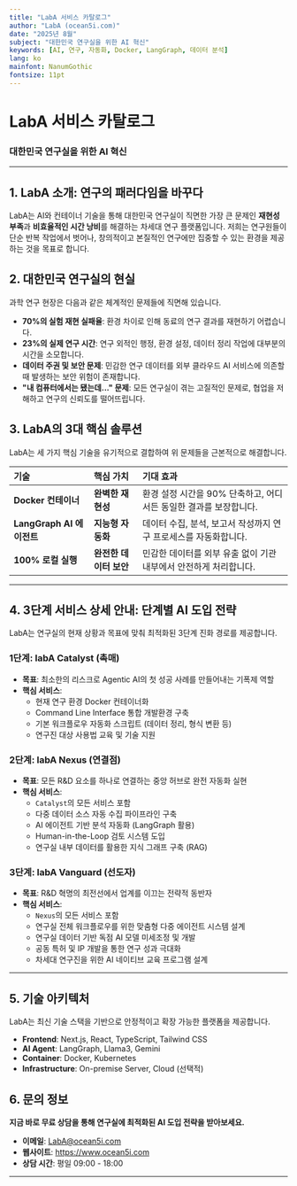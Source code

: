 ```yaml
---
title: "LabA 서비스 카탈로그"
author: "LabA (ocean5i.com)"
date: "2025년 8월"
subject: "대한민국 연구실을 위한 AI 혁신"
keywords: [AI, 연구, 자동화, Docker, LangGraph, 데이터 분석]
lang: ko
mainfont: NanumGothic
fontsize: 11pt
---
```


# LabA 서비스 카탈로그
### 대한민국 연구실을 위한 AI 혁신

---

## 1. LabA 소개: 연구의 패러다임을 바꾸다

LabA는 AI와 컨테이너 기술을 통해 대한민국 연구실이 직면한 가장 큰 문제인 **재현성 부족**과 **비효율적인 시간 낭비**를 해결하는 차세대 연구 플랫폼입니다. 저희는 연구원들이 단순 반복 작업에서 벗어나, 창의적이고 본질적인 연구에만 집중할 수 있는 환경을 제공하는 것을 목표로 합니다.

## 2. 대한민국 연구실의 현실

과학 연구 현장은 다음과 같은 체계적인 문제들에 직면해 있습니다.

- **70%의 실험 재현 실패율**: 환경 차이로 인해 동료의 연구 결과를 재현하기 어렵습니다.
- **23%의 실제 연구 시간**: 연구 외적인 행정, 환경 설정, 데이터 정리 작업에 대부분의 시간을 소모합니다.
- **데이터 주권 및 보안 문제**: 민감한 연구 데이터를 외부 클라우드 AI 서비스에 의존할 때 발생하는 보안 위험이 존재합니다.
- **"내 컴퓨터에서는 됐는데..." 문제**: 모든 연구실이 겪는 고질적인 문제로, 협업을 저해하고 연구의 신뢰도를 떨어뜨립니다.

## 3. LabA의 3대 핵심 솔루션

LabA는 세 가지 핵심 기술을 유기적으로 결합하여 위 문제들을 근본적으로 해결합니다.

| 기술 | 핵심 가치 | 기대 효과 |
| :--- | :--- | :--- |
| **Docker 컨테이너** | **완벽한 재현성** | 환경 설정 시간을 90% 단축하고, 어디서든 동일한 결과를 보장합니다. |
| **LangGraph AI 에이전트** | **지능형 자동화** | 데이터 수집, 분석, 보고서 작성까지 연구 프로세스를 자동화합니다. |
| **100% 로컬 실행** | **완전한 데이터 보안** | 민감한 데이터를 외부 유출 없이 기관 내부에서 안전하게 처리합니다. |

---

## 4. 3단계 서비스 상세 안내: 단계별 AI 도입 전략

LabA는 연구실의 현재 상황과 목표에 맞춰 최적화된 3단계 진화 경로를 제공합니다.

### **1단계: labA Catalyst (촉매)**
- **목표**: 최소한의 리스크로 Agentic AI의 첫 성공 사례를 만들어내는 기폭제 역할
- **핵심 서비스**:
    -   현재 연구 환경 Docker 컨테이너화
    -   Command Line Interface 통합 개발환경 구축
    -   기본 워크플로우 자동화 스크립트 (데이터 정리, 형식 변환 등)
    -   연구진 대상 사용법 교육 및 기술 지원

### **2단계: labA Nexus (연결점)**
- **목표**: 모든 R&D 요소를 하나로 연결하는 중앙 허브로 완전 자동화 실현
- **핵심 서비스**:
    -   `Catalyst`의 모든 서비스 포함
    -   다중 데이터 소스 자동 수집 파이프라인 구축
    -   AI 에이전트 기반 분석 자동화 (LangGraph 활용)
    -   Human-in-the-Loop 검토 시스템 도입
    -   연구실 내부 데이터를 활용한 지식 그래프 구축 (RAG)

### **3단계: labA Vanguard (선도자)**
- **목표**: R&D 혁명의 최전선에서 업계를 이끄는 전략적 동반자
- **핵심 서비스**:
    -   `Nexus`의 모든 서비스 포함
    -   연구실 전체 워크플로우를 위한 맞춤형 다중 에이전트 시스템 설계
    -   연구실 데이터 기반 독점 AI 모델 미세조정 및 개발
    -   공동 특허 및 IP 개발을 통한 연구 성과 극대화
    -   차세대 연구진을 위한 AI 네이티브 교육 프로그램 설계

---

## 5. 기술 아키텍처

LabA는 최신 기술 스택을 기반으로 안정적이고 확장 가능한 플랫폼을 제공합니다.

-   **Frontend**: Next.js, React, TypeScript, Tailwind CSS
-   **AI Agent**: LangGraph, Llama3, Gemini
-   **Container**: Docker, Kubernetes
-   **Infrastructure**: On-premise Server, Cloud (선택적)

## 6. 문의 정보

**지금 바로 무료 상담을 통해 연구실에 최적화된 AI 도입 전략을 받아보세요.**

-   **이메일**: LabA@ocean5i.com
-   **웹사이트**: https://www.ocean5i.com
-   **상담 시간**: 평일 09:00 - 18:00

---
